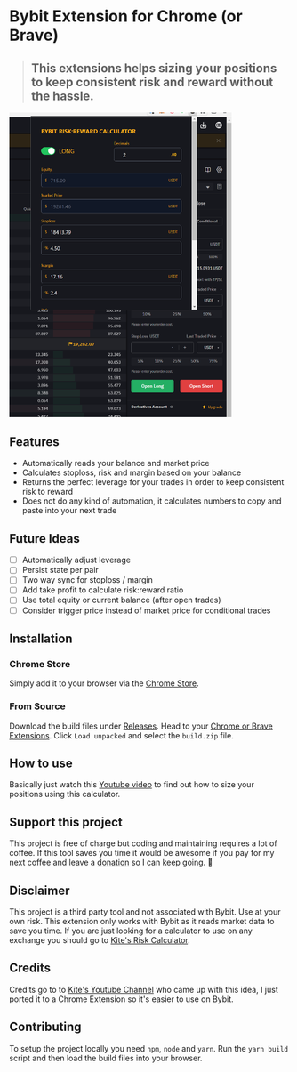 # Bybit Extension for Chrome (or Brave)

> ## This extensions helps sizing your positions to keep consistent risk and reward without the hassle.

<img src="docs/screenshot.png" alt="Chrome Bybit Extension Screenshot" width="400px" />

## Features
* Automatically reads your balance and market price
* Calculates stoploss, risk and margin based on your balance
* Returns the perfect leverage for your trades in order to keep consistent risk to reward
* Does not do any kind of automation, it calculates numbers to copy and paste into your next trade

## Future Ideas
* [ ] Automatically adjust leverage
* [ ] Persist state per pair
* [ ] Two way sync for stoploss / margin
* [ ] Add take profit to calculate risk:reward ratio
* [ ] Use total equity or current balance (after open trades)
* [ ] Consider trigger price instead of market price for conditional trades

## Installation
### Chrome Store
Simply add it to your browser via the [Chrome Store](https://chrome.google.com/webstore/detail/bybit-riskreward-calculat/ecafamhaacegchpodedmlffpgaabefco).

### From Source
Download the build files under [Releases](https://github.com/mmintel/chrome-bybit-extension/releases). Head to your [Chrome or Brave Extensions](chrome://extensions/).
Click `Load unpacked` and select the `build.zip` file.

## How to use

Basically just watch this [Youtube video](https://www.youtube.com/watch?v=dqItYjkiTBY) to find out how to size your positions using this calculator.

## Support this project

This project is free of charge but coding and maintaining requires a lot of coffee. If this tool saves you time it would be awesome if you pay for my next coffee and leave a [donation](https://paypal.me/marcmintel) so I can keep going. 🙏

## Disclaimer

This project is a third party tool and not associated with Bybit. Use at your own risk. This extension only works with Bybit as it reads market data to save you time. If you are just looking for a calculator to use on any exchange you should go to [Kite's Risk Calculator](https://risk-reward-calc.netlify.app/).

## Credits

Credits go to to [Kite's Youtube Channel](https://www.youtube.com/c/KiteHD) who came up with this idea, I just ported it to a Chrome Extension so it's easier to use on Bybit.

## Contributing
To setup the project locally you need `npm`, `node` and `yarn`. Run the `yarn build` script and then load the build files into your browser.
